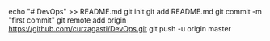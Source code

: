 echo "# DevOps" >> README.md
git init
git add README.md
git commit -m "first commit"
git remote add origin https://github.com/curzagasti/DevOps.git
git push -u origin master
